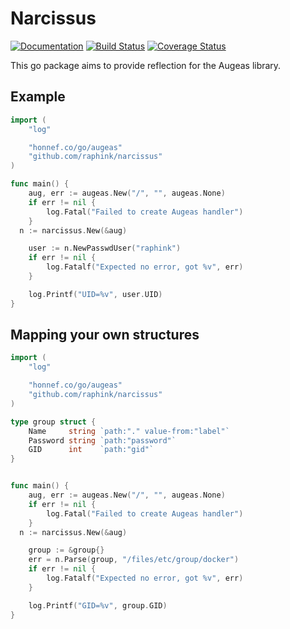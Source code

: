Narcissus
=========

[![Documentation](https://img.shields.io/badge/godoc-narcissus-blue.svg)](https://godoc.org/github.com/raphink/narcissus)
[![Build Status](https://img.shields.io/travis/raphink/narcissus/master.svg)](https://travis-ci.org/raphink/narcissus)
[![Coverage Status](https://img.shields.io/coveralls/raphink/narcissus.svg)](https://coveralls.io/r/raphink/narcissus?branch=master)

This go package aims to provide reflection for the Augeas library.

## Example

```go
import (
	"log"

	"honnef.co/go/augeas"
	"github.com/raphink/narcissus"
)

func main() {
	aug, err := augeas.New("/", "", augeas.None)
	if err != nil {
		log.Fatal("Failed to create Augeas handler")
	}
  n := narcissus.New(&aug)

	user := n.NewPasswdUser("raphink")
	if err != nil {
		log.Fatalf("Expected no error, got %v", err)
	}

	log.Printf("UID=%v", user.UID)
}
```



## Mapping your own structures


```go
import (
	"log"

	"honnef.co/go/augeas"
	"github.com/raphink/narcissus"
)

type group struct {
	Name     string `path:"." value-from:"label"`
	Password string `path:"password"`
	GID      int    `path:"gid"`
}


func main() {
	aug, err := augeas.New("/", "", augeas.None)
	if err != nil {
		log.Fatal("Failed to create Augeas handler")
	}
  n := narcissus.New(&aug)

	group := &group{}
	err = n.Parse(group, "/files/etc/group/docker")
	if err != nil {
		log.Fatalf("Expected no error, got %v", err)
	}

	log.Printf("GID=%v", group.GID)
}
```
